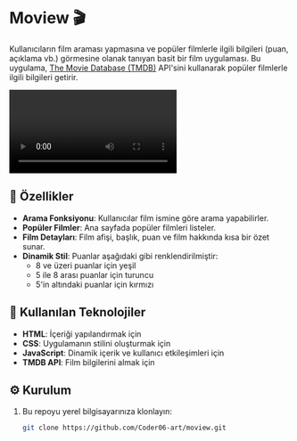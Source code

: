 # Moview 🎬

Kullanıcıların film araması yapmasına ve popüler filmlerle ilgili bilgileri (puan, açıklama vb.) görmesine olanak tanıyan basit bir film uygulaması. Bu uygulama, [The Movie Database (TMDB)](https://www.themoviedb.org/) API'sini kullanarak popüler filmlerle ilgili bilgileri getirir.

![Moview Uygulaması](/gif/movie.mp4)

## 📑 Özellikler

- **Arama Fonksiyonu**: Kullanıcılar film ismine göre arama yapabilirler.
- **Popüler Filmler**: Ana sayfada popüler filmleri listeler.
- **Film Detayları**: Film afişi, başlık, puan ve film hakkında kısa bir özet sunar.
- **Dinamik Stil**: Puanlar aşağıdaki gibi renklendirilmiştir:
  - 8 ve üzeri puanlar için yeşil
  - 5 ile 8 arası puanlar için turuncu
  - 5'in altındaki puanlar için kırmızı


## 🚀 Kullanılan Teknolojiler

- **HTML**: İçeriği yapılandırmak için
- **CSS**: Uygulamanın stilini oluşturmak için
- **JavaScript**: Dinamik içerik ve kullanıcı etkileşimleri için
- **TMDB API**: Film bilgilerini almak için

## ⚙️ Kurulum

1. Bu repoyu yerel bilgisayarınıza klonlayın:
   ```bash
   git clone https://github.com/Coder06-art/moview.git
